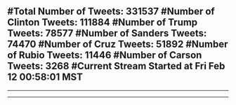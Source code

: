 #Total Number of Tweets: 331537 
#Number of Clinton Tweets: 111884
#Number of Trump Tweets: 78577
#Number of Sanders Tweets: 74470
#Number of Cruz Tweets: 51892
#Number of Rubio Tweets: 11446
#Number of Carson Tweets: 3268
#Current Stream Started at Fri Feb 12 00:58:01 MST
---
---
---
